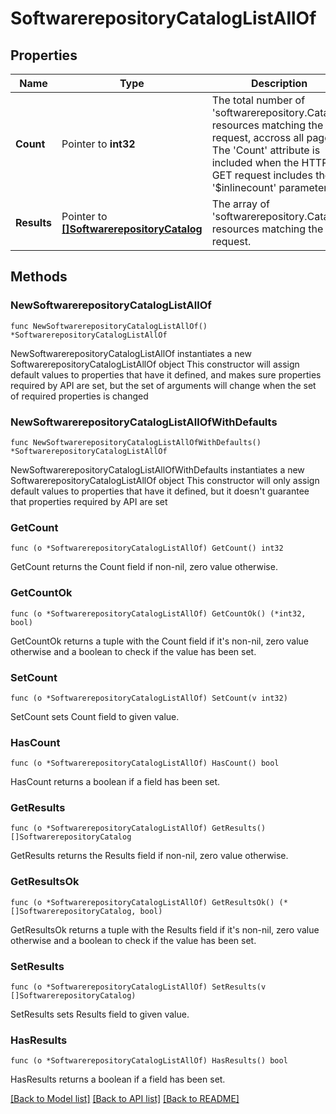 # SoftwarerepositoryCatalogListAllOf

## Properties

Name | Type | Description | Notes
------------ | ------------- | ------------- | -------------
**Count** | Pointer to **int32** | The total number of &#39;softwarerepository.Catalog&#39; resources matching the request, accross all pages. The &#39;Count&#39; attribute is included when the HTTP GET request includes the &#39;$inlinecount&#39; parameter. | [optional] 
**Results** | Pointer to [**[]SoftwarerepositoryCatalog**](softwarerepository.Catalog.md) | The array of &#39;softwarerepository.Catalog&#39; resources matching the request. | [optional] 

## Methods

### NewSoftwarerepositoryCatalogListAllOf

`func NewSoftwarerepositoryCatalogListAllOf() *SoftwarerepositoryCatalogListAllOf`

NewSoftwarerepositoryCatalogListAllOf instantiates a new SoftwarerepositoryCatalogListAllOf object
This constructor will assign default values to properties that have it defined,
and makes sure properties required by API are set, but the set of arguments
will change when the set of required properties is changed

### NewSoftwarerepositoryCatalogListAllOfWithDefaults

`func NewSoftwarerepositoryCatalogListAllOfWithDefaults() *SoftwarerepositoryCatalogListAllOf`

NewSoftwarerepositoryCatalogListAllOfWithDefaults instantiates a new SoftwarerepositoryCatalogListAllOf object
This constructor will only assign default values to properties that have it defined,
but it doesn't guarantee that properties required by API are set

### GetCount

`func (o *SoftwarerepositoryCatalogListAllOf) GetCount() int32`

GetCount returns the Count field if non-nil, zero value otherwise.

### GetCountOk

`func (o *SoftwarerepositoryCatalogListAllOf) GetCountOk() (*int32, bool)`

GetCountOk returns a tuple with the Count field if it's non-nil, zero value otherwise
and a boolean to check if the value has been set.

### SetCount

`func (o *SoftwarerepositoryCatalogListAllOf) SetCount(v int32)`

SetCount sets Count field to given value.

### HasCount

`func (o *SoftwarerepositoryCatalogListAllOf) HasCount() bool`

HasCount returns a boolean if a field has been set.

### GetResults

`func (o *SoftwarerepositoryCatalogListAllOf) GetResults() []SoftwarerepositoryCatalog`

GetResults returns the Results field if non-nil, zero value otherwise.

### GetResultsOk

`func (o *SoftwarerepositoryCatalogListAllOf) GetResultsOk() (*[]SoftwarerepositoryCatalog, bool)`

GetResultsOk returns a tuple with the Results field if it's non-nil, zero value otherwise
and a boolean to check if the value has been set.

### SetResults

`func (o *SoftwarerepositoryCatalogListAllOf) SetResults(v []SoftwarerepositoryCatalog)`

SetResults sets Results field to given value.

### HasResults

`func (o *SoftwarerepositoryCatalogListAllOf) HasResults() bool`

HasResults returns a boolean if a field has been set.


[[Back to Model list]](../README.md#documentation-for-models) [[Back to API list]](../README.md#documentation-for-api-endpoints) [[Back to README]](../README.md)


